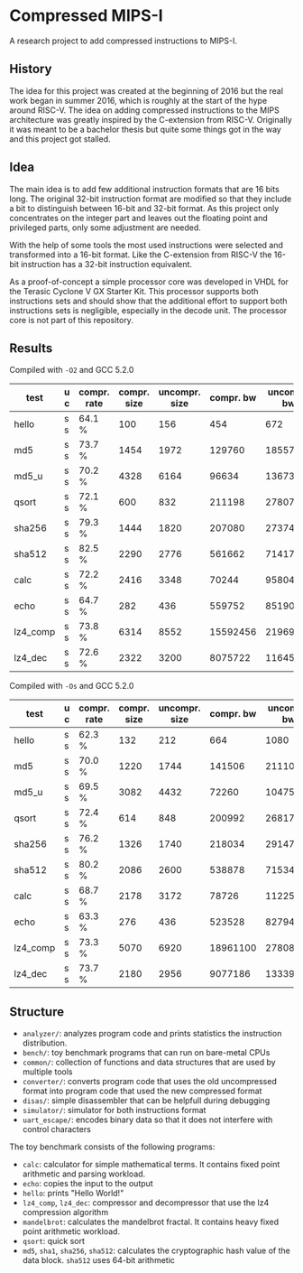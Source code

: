 # Compressed MIPS-I
A research project to add compressed instructions to MIPS-I.

## History
The idea for this project was created at the beginning of 2016 but the real work
began in summer 2016, which is roughly at the start of the hype around 
RISC-V. The idea on adding compressed instructions to the MIPS architecture was 
greatly inspired by the C-extension from RISC-V. Originally it was meant to be a 
bachelor thesis but quite some things got in the way and this project got 
stalled. 

## Idea
The main idea is to add few additional instruction formats that are 16 bits long.
The original 32-bit instruction format are modified so that they include a bit
to distinguish between 16-bit and 32-bit format. As this project only concentrates
on the integer part and leaves out the floating point and privileged parts,
only some adjustment are needed.

With the help of some tools the most used instructions were selected and
transformed into a 16-bit format. Like the C-extension from RISC-V the 16-bit
instruction has a 32-bit instruction equivalent. 

As a proof-of-concept a simple processor core was developed in VHDL for the
Terasic Cyclone V GX Starter Kit. This processor supports both instructions sets
and should show that the additional
effort to support both instructions sets is negligible, especially in the
decode unit. The processor core is not part of this repository. 

## Results
Compiled with `-O2` and GCC 5.2.0

| test       | u c | compr. rate | compr. size | uncompr. size | compr. bw | uncompr. bw | bw rate |
|------------|-----|-------------|-------------|---------------|-----------|-------------|---------|
| hello      | s s |      64.1 % |         100 |           156 |       454 |         672 |  67.6 % |
| md5        | s s |      73.7 % |        1454 |          1972 |    129760 |      185572 |  69.9 % |
| md5_u      | s s |      70.2 % |        4328 |          6164 |     96634 |      136732 |  70.7 % |
| qsort      | s s |      72.1 % |         600 |           832 |    211198 |      278072 |  76.0 % |
| sha256     | s s |      79.3 % |        1444 |          1820 |    207080 |      273740 |  75.6 % |
| sha512     | s s |      82.5 % |        2290 |          2776 |    561662 |      714172 |  78.6 % |
| calc       | s s |      72.2 % |        2416 |          3348 |     70244 |       95804 |  73.3 % |
| echo       | s s |      64.7 % |         282 |           436 |    559752 |      851904 |  65.7 % |
| lz4_comp   | s s |      73.8 % |        6314 |          8552 |  15592456 |    21969488 |  71.0 % |
| lz4_dec    | s s |      72.6 % |        2322 |          3200 |   8075722 |    11645656 |  69.3 % |

Compiled with `-Os` and GCC 5.2.0

| test       | u c | compr. rate | compr. size | uncompr. size | compr. bw | uncompr. bw | bw rate |
|------------|-----|-------------|-------------|---------------|-----------|-------------|---------|
| hello      | s s |      62.3 % |         132 |           212 |       664 |        1080 |  61.5 % |
| md5        | s s |      70.0 % |        1220 |          1744 |    141506 |      211104 |  67.0 % |
| md5_u      | s s |      69.5 % |        3082 |          4432 |     72260 |      104756 |  69.0 % |
| qsort      | s s |      72.4 % |         614 |           848 |    200992 |      268176 |  74.9 % |
| sha256     | s s |      76.2 % |        1326 |          1740 |    218034 |      291476 |  74.8 % |
| sha512     | s s |      80.2 % |        2086 |          2600 |    538878 |      715344 |  75.3 % |
| calc       | s s |      68.7 % |        2178 |          3172 |     78726 |      112252 |  70.1 % |
| echo       | s s |      63.3 % |         276 |           436 |    523528 |      827940 |  63.2 % |
| lz4_comp   | s s |      73.3 % |        5070 |          6920 |  18961100 |    27808396 |  68.2 % |
| lz4_dec    | s s |      73.7 % |        2180 |          2956 |   9077186 |    13339732 |  68.0 % |

## Structure
* `analyzer/`: analyzes program code and prints statistics the instruction distribution.
* `bench/`: toy benchmark programs that can run on bare-metal CPUs
* `common/`: collection of functions and data structures that are used by multiple tools
* `converter/`: converts program code that uses the old uncompressed format into program code that used the new compressed format
* `disas/`: simple disassembler that can be helpfull during debugging
* `simulator/`: simulator for both instructions format
* `uart_escape/`: encodes binary data so that it does not interfere with control characters

The toy benchmark consists of the following programs:
* `calc`: calculator for simple mathematical terms. It contains fixed point arithmetic and parsing workload.
* `echo`: copies the input to the output
* `hello`: prints "Hello World!"
* `lz4_comp`, `lz4_dec`: compressor and decompressor that use the lz4 compression algorithm
* `mandelbrot`: calculates the mandelbrot fractal. It contains heavy fixed point arithmetic workload.
* `qsort`: quick sort 
* `md5`, `sha1`, `sha256`, `sha512`: calculates the cryptographic hash value of the data block. `sha512` uses 64-bit arithmetic

